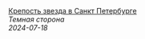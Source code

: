 <!--2024-07-18 17:35:33-->
<div class="yb">
  <a class="nodecor" href="/index.html?tajny/krepost_zvezda_v_sankt_peterburge">
    <img class="preview" data-videoid="-WGeiy6Kygo" src="https://i2.ytimg.com/vi/-WGeiy6Kygo/hqdefault.jpg" align="middle" alt="">
  </a>
  <div class="inlbl text">
    <a class="nodecor" href="/index.html?tajny/krepost_zvezda_v_sankt_peterburge">Крепость звезда в Санкт Петербурге</a><br>
    <i class="smaller2">Темная сторона</i><br>
    <i class="smaller3">2024-07-18</i>
  </div>
</div>
